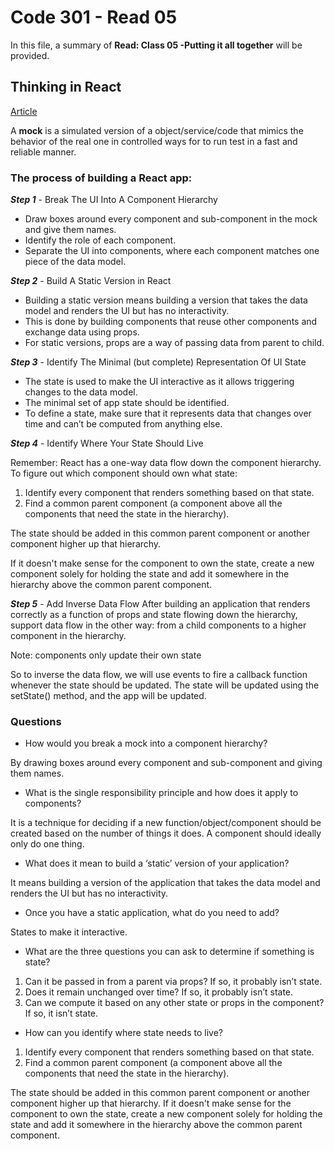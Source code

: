 # Code 301 - Read 05

In this file, a summary of **Read: Class 05 -Putting it all together** will be provided.

## Thinking in React

[Article](https://reactjs.org/docs/thinking-in-react.html)

A **mock** is a simulated version of a object/service/code that mimics the behavior of the real one in controlled ways for to run test in a fast and reliable manner.

### The process of building a React app:

***Step 1*** - Break The UI Into A Component Hierarchy

- Draw boxes around every component and sub-component in the mock and give them names.
- Identify the role of each component.
- Separate the UI into components, where each component matches one piece of the data model.

***Step 2*** - Build A Static Version in React

- Building a static version means building a version that takes the data model and renders the UI but has no interactivity.
- This is done by building components that reuse other components and exchange data using props.
- For static versions, props are a way of passing data from parent to child.

***Step 3*** - Identify The Minimal (but complete) Representation Of UI State

- The state is used to make the UI interactive as it allows triggering changes to the data model.
- The minimal set of app state should be identified.
- To define a state, make sure that it represents data that changes over time and can’t be computed from anything else.

***Step 4*** - Identify Where Your State Should Live

Remember: React has a one-way data flow down the component hierarchy. To figure out which component should own what state:

1. Identify every component that renders something based on that state.
2. Find a common parent component (a component above all the components that need the state in the hierarchy).

The state should be added in this common parent component or another component higher up that hierarchy.

If it doesn't make sense for the component to own the state, create a new component solely for holding the state and add it somewhere in the hierarchy above the common parent component.

***Step 5*** - Add Inverse Data Flow
After building an application that renders correctly as a function of props and state flowing down the hierarchy, support data flow in the other way: from a child components to a higher component in the hierarchy.

Note: components only update their own state

So to inverse the data flow, we will use events to fire a callback function whenever the state should be updated. The state will be updated using the setState() method, and the app will be updated.

### Questions

- How would you break a mock into a component hierarchy?

By drawing boxes around every component and sub-component and giving them names.

- What is the single responsibility principle and how does it apply to components?

It is a technique for deciding if a new function/object/component should be created based on the number of things it does. A component should ideally only do one thing.

- What does it mean to build a ‘static’ version of your application?

It means building a version of the application that takes the data model and renders the UI but has no interactivity.

- Once you have a static application, what do you need to add?

States to make it interactive.

- What are the three questions you can ask to determine if something is state?

1. Can it be passed in from a parent via props? If so, it probably isn’t state.
2. Does it remain unchanged over time? If so, it probably isn’t state.
3. Can we compute it based on any other state or props in the component? If so, it isn’t state.

- How can you identify where state needs to live?

1. Identify every component that renders something based on that state.
2. Find a common parent component (a component above all the components that need the state in the hierarchy).

The state should be added in this common parent component or another component higher up that hierarchy.
If it doesn't make sense for the component to own the state, create a new component solely for holding the state and add it somewhere in the hierarchy above the common parent component.
